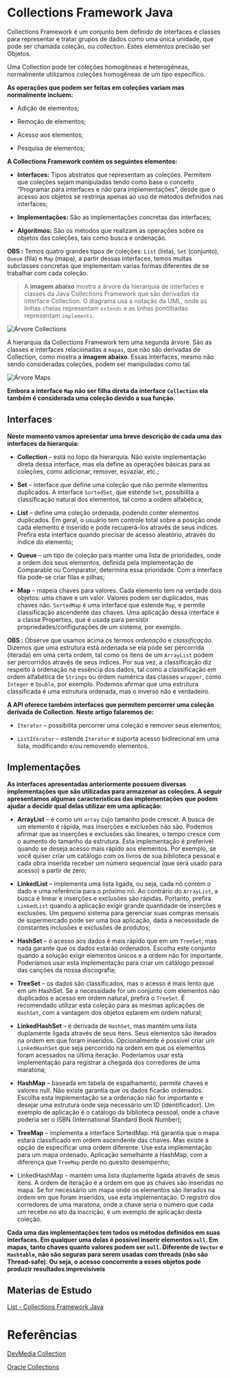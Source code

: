 # Collections Framework Java

Collections Framework é um conjunto bem definido de interfaces e classes para representar e tratar grupos de dados como uma única unidade, que pode ser chamada coleção, ou collection.  Estes elementos precisão ser Objetos.

Uma Collection pode ter coleções homogêneas e heterogêneas, normalmente utilizamos coleções homogêneas de um tipo especifico.

**As operações que podem ser feitas em coleções
variam mas normalmente incluem:**

- Adição de elementos;
  
- Remoção de elementos;
  
- Acesso aos elementos;
  
- Pesquisa de elementos;

**A Collections Framework contém os seguintes elementos:**

- **Interfaces:**  Tipos abstratos que representam as coleções. Permitem que coleções sejam manipuladas tendo como base o conceito “Programar para interfaces e não para implementações”, desde que o acesso aos objetos se restrinja apenas ao uso de métodos definidos nas interfaces;

- **Implementações:** São as implementações concretas das interfaces;

- **Algoritmos:** São os métodos que realizam as operações sobre os objetos das coleções, tais como busca e ordenação.


**OBS :** Temos quatro grandes tipos de coleções: `List` (lista), `Set` (conjunto), `Queue` (fila) e `Map` (mapa), a partir dessas interfaces, temos muitas subclasses concretas que implementam varias formas diferentes de se trabalhar com cada coleção.

> A **imagem abaixo** mostra a árvore da hierarquia de interfaces e classes da Java Collections Framework que são derivadas da interface Collection. O diagrama usa a notação da UML, onde as linhas cheias representam `extends` e as linhas pontilhadas representam `implements`.


<picture>
	<source media="(prefers-color-scheme: dark)" srcset="https://arquivo.devmedia.com.br/REVISTAS/easyjava/imagens/1/4/image001.jpg">
 	<source media="(prefers-color-screme: light)" srcset="https://arquivo.devmedia.com.br/REVISTAS/easyjava/imagens/1/4/image001.jpg">
 	<img alt="Árvore Collections" src="https://arquivo.devmedia.com.br/REVISTAS/easyjava/imagens/1/4/image001.jpg">

</picture> 

A hierarquia da Collections Framework tem uma segunda árvore. São as classes e interfaces relacionadas a `mapas`, que não são derivadas de Collection, como mostra a **imagem abaixo**. Essas interfaces, mesmo não sendo consideradas coleções, podem ser manipuladas como tal.

<picture>
	<source media="(prefers-color-scheme: dark)" srcset="https://arquivo.devmedia.com.br/REVISTAS/easyjava/imagens/1/4/image002.jpg">
 	<source media="(prefers-color-screme: light)" srcset="https://arquivo.devmedia.com.br/REVISTAS/easyjava/imagens/1/4/image002.jpg">
 	<img alt="Árvore Maps" src="https://arquivo.devmedia.com.br/REVISTAS/easyjava/imagens/1/4/image002.jpg">

</picture> 

**Embora a interface `Map` não ser filha direta da interface `Collection` ela também é considerada uma coleção devido a sua função.**


## Interfaces

**Neste momento vamos apresentar uma breve descrição de cada uma das interfaces da hierarquia:**

- **Collection** – está no topo da hierarquia. Não existe implementação direta dessa interface, mas ela define as operações básicas para as coleções, como adicionar, remover, esvaziar, etc.;


- **Set** – interface que define uma coleção que não permite elementos duplicados. A interface `SortedSet`, que estende `Set`, possibilita a classificação natural dos elementos, tal como a ordem alfabética;


- **List** – define uma coleção ordenada, podendo conter elementos duplicados. Em geral, o usuário tem controle total sobre a posição onde cada elemento é inserido e pode recuperá-los através de seus índices. Prefira esta interface quando precisar de acesso aleatório, através do índice do elemento;


- **Queue** – um tipo de coleção para manter uma lista de prioridades, onde a ordem dos seus elementos, definida pela implementação de Comparable ou Comparator, determina essa prioridade. Com a interface fila pode-se criar filas e pilhas;


- **Map** – mapeia chaves para valores. Cada elemento tem na verdade dois objetos: uma chave e um valor. Valores podem ser duplicados, mas chaves não. `SortedMap` é uma interface que estende `Map`, e permite classificação ascendente das chaves. Uma aplicação dessa interface é a classe Properties, que é usada para persistir propriedades/configurações de um sistema, por exemplo.


**OBS :** Observe que usamos acima os termos *ordenação* e *classificação*. Dizemos que uma estrutura está ordenada se ela pode ser percorrida (iterada) em uma certa ordem, tal como os itens de um `ArrayList` podem ser percorridos através de seus índices. Por sua vez, a classificação diz respeito à ordenação na essência dos dados, tal como a classificação em ordem alfabética de `Strings` ou ordem numérica das classes `wrapper`, como `Integer` e `Double`, por exemplo. Podemos afirmar que uma estrutura classificada é uma estrutura ordenada, mas o inverso não é verdadeiro.

**A API oferece também interfaces que permitem percorrer uma coleção derivada de Collection. Neste artigo falaremos de:**

- `Iterator` – possibilita percorrer uma coleção e remover seus elementos;

- `ListIterator` – estende `Iterator` e suporta acesso bidirecional em uma lista, modificando e/ou removendo elementos.


## Implementações

**As interfaces apresentadas anteriormente possuem diversas implementações que são utilizadas para armazenar as coleções. A seguir apresentamos algumas características das implementações que podem ajudar a decidir qual delas utilizar em uma aplicação:**

- **ArrayList** – é como um `array` cujo tamanho pode crescer. A busca de um elemento é rápida, mas inserções e exclusões não são. Podemos afirmar que as inserções e exclusões são lineares, o tempo cresce com o aumento do tamanho da estrutura. Esta implementação é preferível quando se deseja acesso mais rápido aos elementos. Por exemplo, se você quiser criar um catálogo com os livros de sua biblioteca pessoal e cada obra inserida receber um número sequencial (que será usado para acesso) a partir de zero;

  
- **LinkedList** – implementa uma lista ligada, ou seja, cada nó contém o dado e uma referência para o próximo nó. Ao contrário do `ArrayList`, a busca é linear e inserções e exclusões são rápidas. Portanto, prefira `LinkedList` quando a aplicação exigir grande quantidade de inserções e exclusões. Um pequeno sistema para gerenciar suas compras mensais de supermercado pode ser uma boa aplicação, dada a necessidade de constantes inclusões e exclusões de produtos;

  
- **HashSet** – o acesso aos dados é mais rápido que em um `TreeSet`, mas nada garante que os dados estarão ordenados. Escolha este conjunto quando a solução exigir elementos únicos e a ordem não for importante. Poderíamos usar esta implementação para criar um catálogo pessoal das canções da nossa discografia;

  
- **TreeSet** – os dados são classificados, mas o acesso é mais lento que em um HashSet. Se a necessidade for um conjunto com elementos não duplicados e acesso em ordem natural, prefira o `TreeSet`. É recomendado utilizar esta coleção para as mesmas aplicações de `HashSet`, com a vantagem dos objetos estarem em ordem natural;

  
- **LinkedHashSet** – é derivada de `HashSet`, mas mantém uma lista duplamente ligada através de seus itens. Seus elementos são iterados na ordem em que foram inseridos. Opcionalmente é possível criar um `LinkedHashSet` que seja percorrido na ordem em que os elementos foram acessados na última iteração. Poderíamos usar esta implementação para registrar a chegada dos corredores de uma maratona;

  
- **HashMap** – baseada em tabela de espalhamento, permite chaves e valores null. Não existe garantia que os dados ficarão ordenados. Escolha esta implementação se a ordenação não for importante e desejar uma estrutura onde seja necessário um ID (identificador). Um exemplo de aplicação é o catálogo da biblioteca pessoal, onde a chave poderia ser o ISBN (International Standard Book Number);


- **TreeMap** – implementa a interface SortedMap. Há garantia que o mapa estará classificado em ordem ascendente das chaves. Mas existe a opção de especificar uma ordem diferente. Use esta implementação para um mapa ordenado. Aplicação semelhante a HashMap, com a diferença que `TreeMap` perde no quesito desempenho;


- LinkedHashMap – mantém uma lista duplamente ligada através de seus itens. A ordem de iteração é a ordem em que as chaves são inseridas no mapa. Se for necessário um mapa onde os elementos são iterados na ordem em que foram inseridos, use esta implementação. O registro dos corredores de uma maratona, onde a chave seria o número que cada um recebe no ato da inscrição, é um exemplo de aplicação desta coleção.

**Cada uma das implementações tem todos os métodos definidos em suas interfaces. Em qualquer uma delas é possível inserir elementos `null`. Em mapas, tanto chaves quanto valores podem ser `null`. Diferente de `Vector` e `Hashtable`, não são seguras para serem usadas com threads (não são Thread-safe). Ou seja, o acesso concorrente a esses objetos pode produzir resultados imprevisíveis**


## Materias de Estudo

[List - Collections Framework Java](exerciciosList/ListsREADME.md)


# Referências

[DevMedia Collection](https://www.devmedia.com.br/java-collections-como-utilizar-collections/18450)

[Oracle Collections](https://docs.oracle.com/javase/8/docs/api/java/util/Collections.html)


